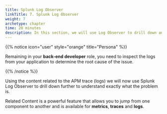 ```yaml
---
title: Splunk Log Observer
linkTitle: 7. Splunk Log Observer
weight: 7
archetype: chapter
time: 20 minutes
description: In this section, we will use Log Observer to drill down and identify what the problem is.
---
```


{{% notice icon="user" style="orange" title="Persona" %}}

Remaining in your **back-end developer** role, you need to inspect the logs from your application to determine the root cause of the issue.

{{% /notice %}}

Using the content related to the APM trace (logs) we will now use Splunk Log Observer to drill down further to understand exactly what the problem is.

Related Content is a powerful feature that allows you to jump from one component to another and is available for **metrics**, **traces** and **logs**.

